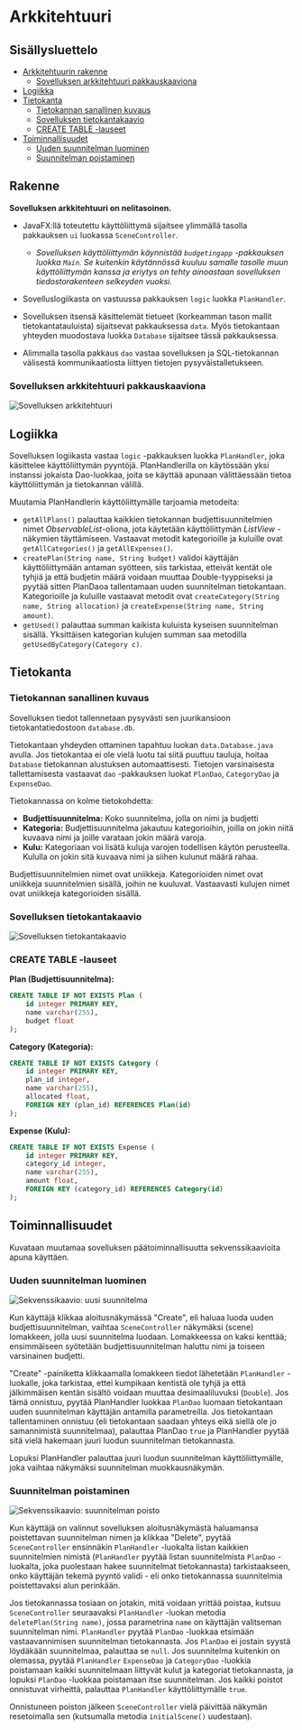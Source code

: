 # Arkkitehtuuri
## Sisällysluettelo
- [Arkkitehtuurin rakenne](#rakenne)
  - [Sovelluksen arkkitehtuuri pakkauskaaviona](#sovelluksen-arkkitehtuuri-pakkauskaaviona)
- [Logiikka](#logiikka)
- [Tietokanta](#tietokanta)
  - [Tietokannan sanallinen kuvaus](#tietokannan-sanallinen-kuvaus)
  - [Sovelluksen tietokantakaavio](#sovelluksen-tietokantakaavio)
  - [CREATE TABLE -lauseet](#create-table--lauseet)
- [Toiminnallisuudet](#toiminnallisuudet)
  - [Uuden suunnitelman luominen](#uuden-suunnitelman-luominen)
  - [Suunnitelman poistaminen](#suunnitelman-poistaminen)

## Rakenne
**Sovelluksen arkkitehtuuri on nelitasoinen.** 
- JavaFX:llä toteutettu käyttöliittymä sijaitsee ylimmällä tasolla pakkauksen `ui` luokassa `SceneController`. 
  - *Sovelluksen käyttöliittymän käynnistää `budgetingapp` -pakkauksen luokka `Main`. Se kuitenkin käytännössä kuuluu samalle tasolle muun käyttöliittymän kanssa ja eriytys on tehty ainoastaan sovelluksen tiedostorakenteen selkeyden vuoksi.*

- Sovelluslogiikasta on vastuussa pakkauksen `logic` luokka `PlanHandler`.
- Sovelluksen itsensä käsittelemät tietueet (korkeamman tason mallit tietokantatauluista) sijaitsevat pakkauksessa `data`. Myös tietokantaan yhteyden muodostava luokka `Database` sijaitsee tässä pakkauksessa.
- Alimmalla tasolla pakkaus `dao` vastaa sovelluksen ja SQL-tietokannan välisestä kommunikaatiosta liittyen tietojen pysyväistalletukseen.

### Sovelluksen arkkitehtuuri pakkauskaaviona
![Sovelluksen arkkitehtuuri](https://github.com/otsha/otm-harjoitustyo/blob/master/documentation/week5_architecture.png)

## Logiikka
Sovelluksen logiikasta vastaa ``logic`` -pakkauksen luokka ``PlanHandler``, joka käsittelee käyttöliittymän pyyntöjä. PlanHandlerilla on käytössään yksi instanssi jokaista Dao-luokkaa, joita se käyttää apunaan välittäessään tietoa käyttöliittymän ja tietokannan välillä.

Muutamia PlanHandlerin käyttöliittymälle tarjoamia metodeita:
- ``getAllPlans()`` palauttaa kaikkien tietokannan budjettisuunnitelmien nimet *ObservableList*-oliona, jota käytetään käyttöliittymän *ListView* -näkymien täyttämiseen. Vastaavat metodit kategorioille ja kuluille ovat ``getAllCategories()`` ja ``getAllExpenses()``.
- ``createPlan(String name, String budget)`` validoi käyttäjän käyttöliittymään antaman syötteen, siis tarkistaa, etteivät kentät ole tyhjiä ja että budjetin määrä voidaan muuttaa Double-tyyppiseksi ja pyytää sitten PlanDaoa tallentamaan uuden suunnitelman tietokantaan. Kategorioille ja kuluille vastaavat metodit ovat ``createCategory(String name, String allocation)`` ja ``createExpense(String name, String amount)``.
- ``getUsed()`` palauttaa summan kaikista kuluista kyseisen suunnitelman sisällä. Yksittäisen kategorian kulujen summan saa metodilla ``getUsedByCategory(Category c)``.

## Tietokanta
### Tietokannan sanallinen kuvaus
Sovelluksen tiedot tallennetaan pysyvästi sen juurikansioon tietokantatiedostoon ``database.db``.

Tietokantaan yhdeyden ottaminen tapahtuu luokan ``data.Database.java`` avulla. Jos tietokantaa ei ole vielä luotu tai siitä puuttuu tauluja, hoitaa ``Database`` tietokannan alustuksen automaattisesti. Tietojen varsinaisesta tallettamisesta vastaavat ``dao`` -pakkauksen luokat ``PlanDao``, ``CategoryDao`` ja ``ExpenseDao``.

Tietokannassa on kolme tietokohdetta:
- **Budjettisuunnitelma:** Koko suunnitelma, jolla on nimi ja budjetti
- **Kategoria:** Budjettisuunnitelma jakautuu kategorioihin, joilla on jokin niitä kuvaava nimi ja joille varataan jokin määrä varoja.
- **Kulu:** Kategoriaan voi lisätä kuluja varojen todellisen käytön perusteella. Kululla on jokin sitä kuvaava nimi ja siihen kulunut määrä rahaa.

Budjettisuunnitelmien nimet ovat uniikkeja. Kategorioiden nimet ovat uniikkeja suunnitelmien sisällä, joihin ne kuuluvat. Vastaavasti kulujen nimet ovat uniikkeja kategorioiden sisällä.

### Sovelluksen tietokantakaavio
![Sovelluksen tietokantakaavio](https://camo.githubusercontent.com/c47126d18f09c883dde8de9d2a721639c7d64578/68747470733a2f2f79756d6c2e6d652f64323665633663652e706e67)
### CREATE TABLE -lauseet
**Plan (Budjettisuunnitelma):**
```SQL
CREATE TABLE IF NOT EXISTS Plan (
    id integer PRIMARY KEY,
    name varchar(255), 
    budget float
);
```

**Category (Kategoria):**
```SQL
CREATE TABLE IF NOT EXISTS Category (
    id integer PRIMARY KEY, 
    plan_id integer, 
    name varchar(255), 
    allocated float, 
    FOREIGN KEY (plan_id) REFERENCES Plan(id)
);
```

**Expense (Kulu):**
```SQL
CREATE TABLE IF NOT EXISTS Expense (
    id integer PRIMARY KEY,
    category_id integer,
    name varchar(255),
    amount float,
    FOREIGN KEY (category_id) REFERENCES Category(id)
);

```

## Toiminnallisuudet
Kuvataan muutamaa sovelluksen päätoiminnallisuutta sekvenssikaavioita apuna käyttäen.

### Uuden suunnitelman luominen
![Sekvenssikaavio: uusi suunnitelma](https://github.com/otsha/otm-harjoitustyo/blob/master/documentation/seqDiagram_creating_a_plan_v2.png)

Kun käyttäjä klikkaa aloitusnäkymässä "Create", eli haluaa luoda uuden budjettisuunnitelman, vaihtaa ``SceneController`` näkymäksi (scene) lomakkeen, jolla uusi suunnitelma luodaan. Lomakkeessa on kaksi kenttää; ensimmäiseen syötetään budjettisuunnitelman haluttu nimi ja toiseen varsinainen budjetti. 

"Create" -painiketta klikkaamalla lomakkeen tiedot lähetetään ``PlanHandler`` -luokalle, joka tarkistaa, ettei kumpikaan kentistä ole tyhjä ja että jälkimmäisen kentän sisältö voidaan muuttaa desimaaliluvuksi (``Double``). Jos tämä onnistuu, pyytää PlanHandler luokkaa ``PlanDao`` luomaan tietokantaan uuden suunnitelman käyttäjän antamilla parametreilla. Jos tietokantaan tallentaminen onnistuu (eli tietokantaan saadaan yhteys eikä siellä ole jo samannimistä suunnitelmaa), palauttaa PlanDao ``true`` ja PlanHandler pyytää sitä vielä hakemaan juuri luodun suunnitelman tietokannasta. 

Lopuksi PlanHandler palauttaa juuri luodun suunnitelman käyttöliittymälle, joka vaihtaa näkymäksi suunnitelman muokkausnäkymän.

### Suunnitelman poistaminen
![Sekvenssikaavio: suunnitelman poisto](https://github.com/otsha/otm-harjoitustyo/blob/master/documentation/seqDiagram_deleting_a_plan.png)

Kun käyttäjä on valinnut sovelluksen aloitusnäkymästä haluamansa poistettavan suunnitelman nimen ja klikkaa "Delete", pyytää ``SceneController`` ensinnäkin ``PlanHandler`` -luokalta listan kaikkien suunnitelmien nimistä (``PlanHandler`` pyytää listan suunnitelmista ``PlanDao`` -luokalta, joka puolestaan hakee suunnitelmat tietokannasta) tarkistaakseen, onko käyttäjän tekemä pyyntö validi - eli onko tietokannassa suunnitelmia poistettavaksi alun perinkään.

Jos tietokannassa tosiaan on jotakin, mitä voidaan yrittää poistaa, kutsuu ``SceneController`` seuraavaksi ``PlanHandler`` -luokan metodia ``deletePlan(String name)``, jossa parametrina ``name`` on käyttäjän valitseman suunnitelman nimi. ``PlanHandler`` pyytää ``PlanDao`` -luokkaa etsimään vastaavannimisen suunnitelman tietokannasta. Jos ``PlanDao`` ei jostain syystä löydäkään suunnitelmaa, palauttaa se ``null``. Jos suunnitelma kuitenkin on olemassa, pyytää ``PlanHandler`` ``ExpenseDao`` ja ``CategoryDao`` -luokkia poistamaan kaikki suunnitelmaan liittyvät kulut ja kategoriat tietokannasta, ja lopuksi ``PlanDao`` -luokkaa poistamaan itse suunnitelman. Jos kaikki poistot onnistuvat virheittä, palauttaa ``PlanHandler`` käyttöliittymälle ``true``.

Onnistuneen poiston jälkeen ``SceneController`` vielä päivittää näkymän resetoimalla sen (kutsumalla metodia ``ìnitialScene()`` uudestaan).
